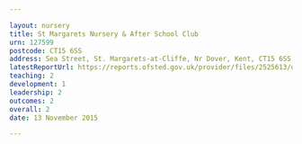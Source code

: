 ```yaml
---

layout: nursery
title: St Margarets Nursery & After School Club
urn: 127599
postcode: CT15 6SS
address: Sea Street, St. Margarets-at-Cliffe, Nr Dover, Kent, CT15 6SS
latestReportUrl: https://reports.ofsted.gov.uk/provider/files/2525613/urn/127599.pdf
teaching: 2
development: 1
leadership: 2
outcomes: 2
overall: 2
date: 13 November 2015

---
```

